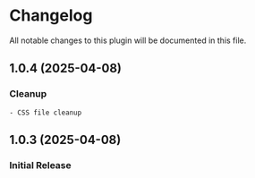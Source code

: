 # Changelog
All notable changes to this plugin will be documented in this file.

## 1.0.4 (2025-04-08)

### Cleanup

    - CSS file cleanup

## 1.0.3 (2025-04-08)

### Initial Release
